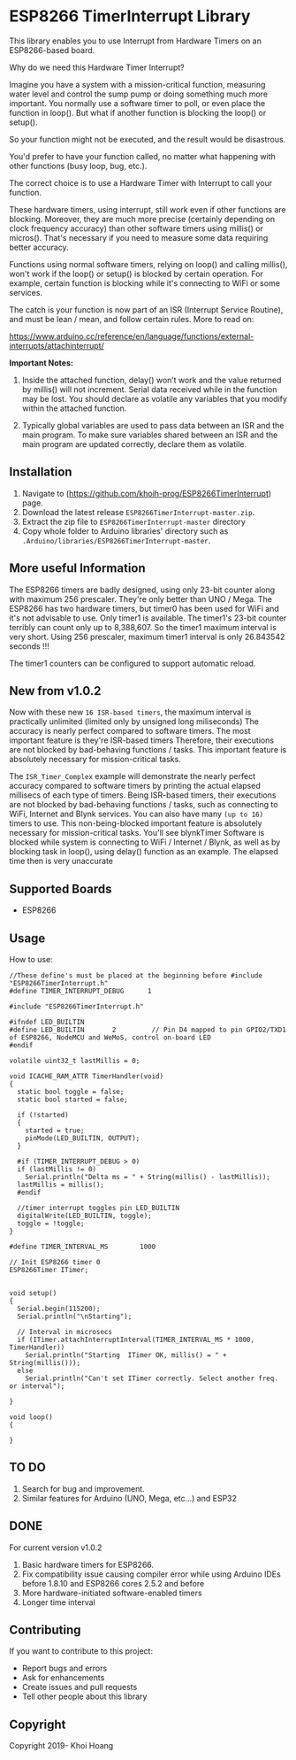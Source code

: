 # ESP8266 TimerInterrupt Library

This library enables you to use Interrupt from Hardware Timers on an ESP8266-based board.

Why do we need this Hardware Timer Interrupt?

Imagine you have a system with a mission-critical function, measuring water level and control the sump pump or doing something much more important. You normally use a software timer to poll, or even place the function in loop(). But what if another function is blocking the loop() or setup().

So your function might not be executed, and the result would be disastrous.

You'd prefer to have your function called, no matter what happening with other functions (busy loop, bug, etc.).

The correct choice is to use a Hardware Timer with Interrupt to call your function.

These hardware timers, using interrupt, still work even if other functions are blocking. Moreover, they are much more precise (certainly depending on clock frequency accuracy) than other software timers using millis() or micros(). That's necessary if you need to measure some data requiring better accuracy.

Functions using normal software timers, relying on loop() and calling millis(), won't work if the loop() or setup() is blocked by certain operation. For example, certain function is blocking while it's connecting to WiFi or some services.

The catch is your function is now part of an ISR (Interrupt Service Routine), and must be lean / mean, and follow certain rules. More to read on:

https://www.arduino.cc/reference/en/language/functions/external-interrupts/attachinterrupt/

**Important Notes:**
1. Inside the attached function, delay() won’t work and the value returned by millis() will not increment. Serial data received while in the function may be lost. You should declare as volatile any variables that you modify within the attached function.

2. Typically global variables are used to pass data between an ISR and the main program. To make sure variables shared between an ISR and the main program are updated correctly, declare them as volatile.

## Installation
1. Navigate to (https://github.com/khoih-prog/ESP8266TimerInterrupt) page.
2. Download the latest release `ESP8266TimerInterrupt-master.zip`.
3. Extract the zip file to `ESP8266TimerInterrupt-master` directory 
4. Copy whole folder to Arduino libraries' directory such as `.Arduino/libraries/ESP8266TimerInterrupt-master`.

## More useful Information

The ESP8266 timers are badly designed, using only 23-bit counter along with maximum 256 prescaler. They're only better than UNO / Mega.
The ESP8266 has two hardware timers, but timer0 has been used for WiFi and it's not advisable to use. Only timer1 is available.
The timer1's 23-bit counter terribly can count only up to 8,388,607. So the timer1 maximum interval is very short.
Using 256 prescaler, maximum timer1 interval is only 26.843542 seconds !!!

The timer1 counters can be configured to support automatic reload.

## New from v1.0.2

Now with these new `16 ISR-based timers`, the maximum interval is practically unlimited (limited only by unsigned long miliseconds)
The accuracy is nearly perfect compared to software timers. The most important feature is they're ISR-based timers
Therefore, their executions are not blocked by bad-behaving functions / tasks.
This important feature is absolutely necessary for mission-critical tasks. 

The `ISR_Timer_Complex` example will demonstrate the nearly perfect accuracy compared to software timers by printing the actual 
elapsed millisecs of each type of timers.
Being ISR-based timers, their executions are not blocked by bad-behaving functions / tasks, such as connecting to WiFi, Internet
and Blynk services. You can also have many `(up to 16)` timers to use.
This non-being-blocked important feature is absolutely necessary for mission-critical tasks. 
You'll see blynkTimer Software is blocked while system is connecting to WiFi / Internet / Blynk, as well as by blocking task 
in loop(), using delay() function as an example. The elapsed time then is very unaccurate

## Supported Boards

- ESP8266

## Usage

How to use:

```
//These define's must be placed at the beginning before #include "ESP8266TimerInterrupt.h"
#define TIMER_INTERRUPT_DEBUG      1

#include "ESP8266TimerInterrupt.h"

#ifndef LED_BUILTIN
#define LED_BUILTIN       2         // Pin D4 mapped to pin GPIO2/TXD1 of ESP8266, NodeMCU and WeMoS, control on-board LED
#endif

volatile uint32_t lastMillis = 0;

void ICACHE_RAM_ATTR TimerHandler(void)
{
  static bool toggle = false;
  static bool started = false;

  if (!started)
  {
    started = true;
    pinMode(LED_BUILTIN, OUTPUT);
  }

  #if (TIMER_INTERRUPT_DEBUG > 0)
  if (lastMillis != 0)
    Serial.println("Delta ms = " + String(millis() - lastMillis));
  lastMillis = millis();
  #endif
  
  //timer interrupt toggles pin LED_BUILTIN
  digitalWrite(LED_BUILTIN, toggle);
  toggle = !toggle;
}

#define TIMER_INTERVAL_MS        1000 

// Init ESP8266 timer 0
ESP8266Timer ITimer;


void setup()
{
  Serial.begin(115200);
  Serial.println("\nStarting");
  
  // Interval in microsecs
  if (ITimer.attachInterruptInterval(TIMER_INTERVAL_MS * 1000, TimerHandler))
    Serial.println("Starting  ITimer OK, millis() = " + String(millis()));
  else
    Serial.println("Can't set ITimer correctly. Select another freq. or interval");

}

void loop()
{
  
}

```
## TO DO

1. Search for bug and improvement.
2. Similar features for Arduino (UNO, Mega, etc...) and ESP32 


## DONE

For current version v1.0.2

1. Basic hardware timers for ESP8266.
2. Fix compatibility issue causing compiler error while using Arduino IDEs before 1.8.10 and ESP8266 cores 2.5.2 and before
3. More hardware-initiated software-enabled timers
4. Longer time interval


## Contributing
If you want to contribute to this project:
- Report bugs and errors
- Ask for enhancements
- Create issues and pull requests
- Tell other people about this library

## Copyright
Copyright 2019- Khoi Hoang
